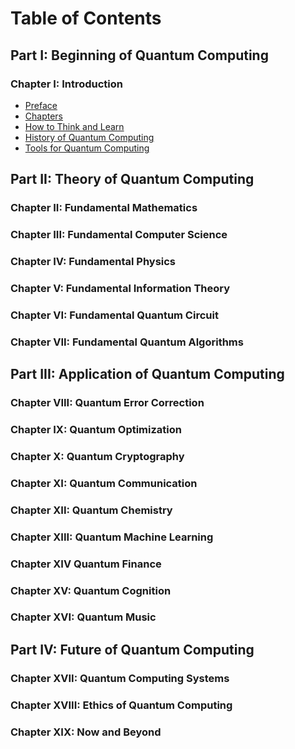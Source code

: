 # Table of Contents

## Part I: Beginning of Quantum Computing

### Chapter I: Introduction

* [Preface](.\chapter-1\preface.md)
* [Chapters](.\chapter-1\chapters.md)
* [How to Think and Learn]()
* [History of Quantum Computing]()
* [Tools for Quantum Computing](.\chapter-1\tools-for-quantum-computing.md)

## Part II: Theory of Quantum Computing

### Chapter II: Fundamental Mathematics

### Chapter III: Fundamental Computer Science

### Chapter IV: Fundamental Physics

### Chapter V: Fundamental Information Theory

### Chapter VI: Fundamental Quantum Circuit

### Chapter VII: Fundamental Quantum Algorithms

## Part III: Application of Quantum Computing

### Chapter VIII: Quantum Error Correction

### Chapter IX: Quantum Optimization

### Chapter X: Quantum Cryptography

### Chapter XI: Quantum Communication

### Chapter XII: Quantum Chemistry

### Chapter XIII: Quantum Machine Learning

### Chapter XIV Quantum Finance

### Chapter XV: Quantum Cognition

### Chapter XVI: Quantum Music

## Part IV: Future of Quantum Computing

### Chapter XVII: Quantum Computing Systems

### Chapter XVIII: Ethics of Quantum Computing

### Chapter XIX: Now and Beyond
